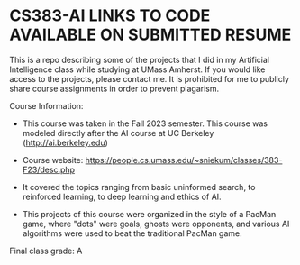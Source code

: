 # CS383-AI    LINKS TO CODE AVAILABLE ON SUBMITTED RESUME


This is a repo describing some of the projects that I did in my Artificial Intelligence class while studying at UMass Amherst. If you would like access to the projects, please contact me. It is prohibited for me to publicly share course assignments in order to prevent plagarism.

Course Information:
- This course was taken in the Fall 2023 semester. This course was modeled directly after the AI course at UC Berkeley (http://ai.berkeley.edu)

- Course website: https://people.cs.umass.edu/~sniekum/classes/383-F23/desc.php

- It covered the topics ranging from basic uninformed search, to reinforced learning, to deep learning and ethics of AI.

- This projects of this course were organized in the style of a PacMan game, where "dots" were goals, ghosts were opponents, and various AI algorithms were used to beat the traditional PacMan game.


Final class grade: A
